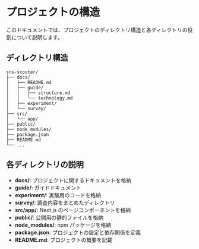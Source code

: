 # プロジェクトの構造

このドキュメントでは、プロジェクトのディレクトリ構造と各ディレクトリの役割について説明します。

## ディレクトリ構造

```
sns-scouter/
├── docs/
│   ├── README.md
│   ├── guide/
│   │   ├── structure.md
│   │   └── technology.md
│   ├── experiment/
│   └── survey/
├── src/
│   └── app/
├── public/
├── node_modules/
├── package.json
├── README.md
└── ...
```

## 各ディレクトリの説明

- **docs/**: プロジェクトに関するドキュメントを格納
- **guide/**: ガイドドキュメント
- **experiment/**: 実験用のコードを格納
- **survey/**: 調査内容をまとめたディレクトリ
- **src/app/**: Next.js のページコンポーネントを格納
- **public/**: 公開用の静的ファイルを格納
- **node_modules/**: npm パッケージを格納
- **package.json**: プロジェクトの設定と依存関係を定義
- **README.md**: プロジェクトの概要を記載
